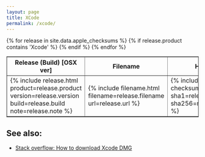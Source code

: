```yaml
---
layout: page
title: XCode
permalink: /xcode/
---
```


<table border="1">
<colgroup>
    <col width="40%"/>
    <col width="20%"/>
    <col width="60"/>
</colgroup>
<tr>
  <th>Release (Build) [OSX ver]</th>
  <th>Filename</th>
  <th>Hashes</th>
</tr>
{% for release in site.data.apple_checksums %}
    {% if release.product contains 'Xcode' %}
        <tr>
            <td>{% include release.html product=release.product version=release.version build=release.build note=release.note %}</td>
            <td>{% include filename.html filename=release.filename url=release.url %}</td>
            <td class="checksum">{% include checksum.html sha1=release.sha1 sha256=release.sha256 %}</td>
        </tr>
    {% endif %}
{% endfor %}
</table>

## See also:

* [Stack overflow: How to download Xcode DMG](http://stackoverflow.com/questions/10335747/how-to-download-xcode-4-5-6-7-and-get-the-dmg-file/12724297)
